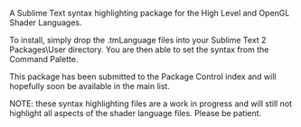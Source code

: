 A Sublime Text syntax highlighting package for the High Level and OpenGL Shader Languages.

To install, simply drop the .tmLanguage files into your Sublime Text 2 Packages\User directory.
You are then able to set the syntax from the Command Palette.

This package has been submitted to the Package Control index and will hopefully soon be
available in the main list.

NOTE: these syntax highlighting files are a work in progress and will still not highlight
all aspects of the shader language files. Please be patient.
